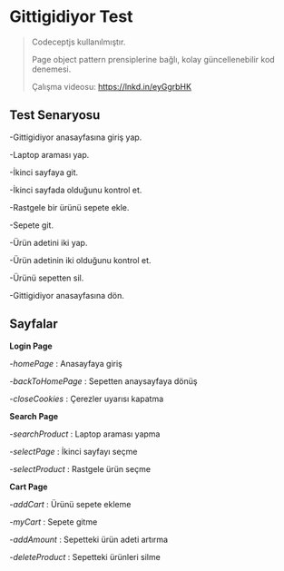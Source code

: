 # Gittigidiyor Test
> Codeceptjs kullanılmıştır.
> 
> Page object pattern prensiplerine bağlı, kolay güncellenebilir kod denemesi.
>
>Çalışma videosu: https://lnkd.in/eyGgrbHK

## Test Senaryosu

-Gittigidiyor anasayfasına giriş yap.

-Laptop araması yap.

-İkinci sayfaya git.

-İkinci sayfada olduğunu kontrol et.

-Rastgele bir ürünü sepete ekle.

-Sepete git.

-Ürün adetini iki yap.

-Ürün adetinin iki olduğunu kontrol et.

-Ürünü sepetten sil.

-Gittigidiyor anasayfasına dön.


## Sayfalar

**Login Page**

-*homePage* : Anasayfaya giriş

-*backToHomePage* : Sepetten anaysayfaya dönüş

-*closeCookies* : Çerezler uyarısı kapatma


**Search Page**

-*searchProduct* : Laptop araması yapma

-*selectPage* : İkinci sayfayı seçme

-*selectProduct* : Rastgele ürün seçme


**Cart Page**

-*addCart* : Ürünü sepete ekleme

-*myCart* : Sepete gitme

-*addAmount* : Sepetteki ürün adeti artırma

-*deleteProduct* : Sepetteki ürünleri silme

